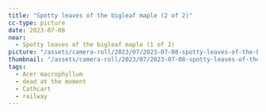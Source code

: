 ```yaml
---
title: "Spotty leaves of the bigleaf maple (2 of 2)"
cc-type: picture
date: 2023-07-08
near:
  - Spotty leaves of the bigleaf maple (1 of 2)
picture: "/assets/camera-roll/2023/07/2023-07-08-spotty-leaves-of-the-bigleaf-maple-2/20230709_012407312_iOS.jpg"
thumbnail: "/assets/camera-roll/2023/07/2023-07-08-spotty-leaves-of-the-bigleaf-maple-2/20230709_012407312_iOS-thumbnail.jpg"
tags:
  - Acer macrophyllum
  - dead at the moment
  - Cathcart
  - railway
---
```

